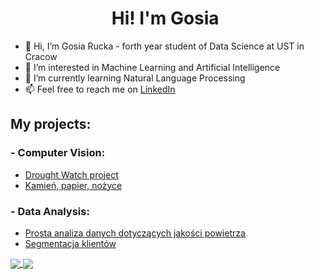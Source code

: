 <h1 align="center"> Hi! I'm Gosia <img src="https://user-images.githubusercontent.com/1303154/88677602-1635ba80-d120-11ea-84d8-d263ba5fc3c0.gif" width="2px" alt="hi"></h1>

- 👋 Hi, I’m Gosia Rucka - forth year student of Data Science at UST in Cracow
- 👀 I’m interested in Machine Learning and Artificial Intelligence
- 🌱 I’m currently learning Natural Language Processing 
- 📫 Feel free to reach me on [LinkedIn](https://www.linkedin.com/in/malgorzata-rucka/) 

## My projects:
### - Computer Vision:
- [Drought Watch project](https://github.com/MRucka/Drought-Watch)
- [Kamień, papier, nożyce](https://github.com/MRucka/Kamien-papier-nozyce/blob/main/Papier_kamie%C5%84_no%C5%BCyce.ipynb)
### - Data Analysis:
- [Prosta analiza danych dotyczących jakości powietrza](https://github.com/MRucka/Prosta_analiza_danych/blob/main/Prosta%20analiza%20danych%20Ma%C5%82gorzata%20Rucka.ipynb)
- [Segmentacja klientów](https://github.com/MRucka/AkcjaSegmentacja/blob/main/Akcja%20Segmentacja.ipynb)


<a href="https://github.com/anuraghazra/github-readme-stats">
  <img align="center" src="https://github-readme-stats.vercel.app/api?username=MRucka&theme=material-palenight" />
</a>
<a href="https://github.com/anuraghazra/convoychat">
  <img align="center" src="https://github-readme-stats.vercel.app/api/top-langs/?username=MRucka&theme=material-palenight" />
</a>

<!---
MRucka/MRucka is a ✨ special ✨ repository because its `README.md` (this file) appears on your GitHub profile.
You can click the Preview link to take a look at your changes.
--->
